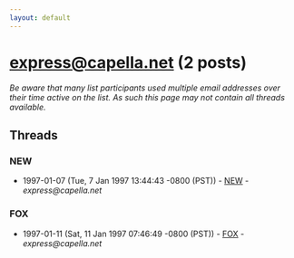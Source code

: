 ```yaml
---
layout: default
---
```


# express@capella.net (2 posts)

_Be aware that many list participants used multiple email addresses over their time active on the list. As such this page may not contain all threads available._

## Threads

### NEW
+ 1997-01-07 (Tue, 7 Jan 1997 13:44:43 -0800 (PST)) - [NEW](/archive/1997/01/a2b702793198ef47dbdd16cdc3ccc5ede85007315b3291faf1a2206ad4bf5265) - _express@capella.net_

### FOX
+ 1997-01-11 (Sat, 11 Jan 1997 07:46:49 -0800 (PST)) - [FOX](/archive/1997/01/92feef1fc3b273d1bdeb4c0003e0817c63097367926ce611a11d259014769494) - _express@capella.net_

